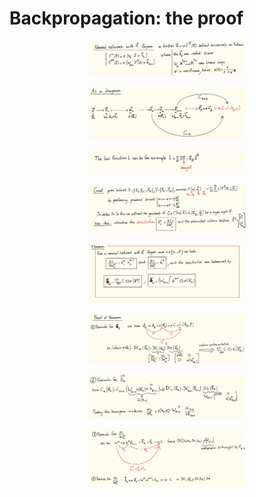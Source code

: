 # Backpropagation: the proof


<html>
<body>
<p>
      <div style="text-align: center;">
  <img src="/images/backprop1.png" alt="backprop1" width="50%" >
      </div>
</p>
</body>
</html>


<html>
<body>
<p>
      <div style="text-align: center;">
  <img src="/images/backprop2.png" alt="backprop2" width="50%" >
      </div>
</p>
</body>
</html>

<html>
<body>
<p>
      <div style="text-align: center;">
  <img src="/images/backprop3.png" alt="backprop3" width="50%" >
      </div>
</p>
</body>
</html>


<html>
<body>
<p>
      <div style="text-align: center;">
  <img src="/images/backprop4.png" alt="backprop4" width="50%" >
      </div>
</p>
</body>
</html>

<html>
<body>
<p>
      <div style="text-align: center;">
  <img src="/images/backprop5.png" alt="backprop5" width="50%" >
      </div>
</p>
</body>
</html>


<html>
<body>
<p>
      <div style="text-align: center;">
  <img src="/images/backprop6.png" alt="backprop6" width="50%" >
      </div>
</p>
</body>
</html>

<html>
<body>
<p>
      <div style="text-align: center;">
  <img src="/images/backprop7.png" alt="backprop7" width="50%" >
      </div>
</p>
</body>
</html>


<html>
<body>
<p>
      <div style="text-align: center;">
  <img src="/images/backprop8.png" alt="backprop8" width="50%" >
      </div>
</p>
</body>
</html>



